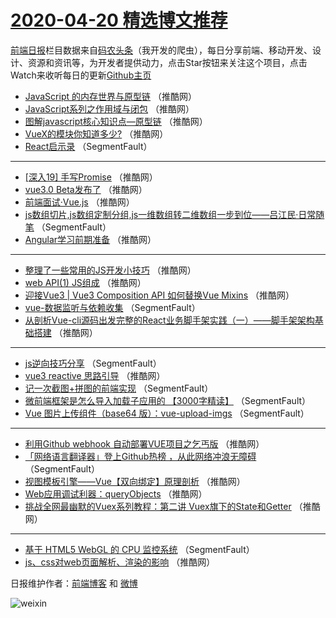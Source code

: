 # [2020-04-20 精选博文推荐](https://toutiao.qdkfweb.cn/date/2020/04/20)

[前端日报](https://qdkfweb.cn/c/news)栏目数据来自[码农头条](https://toutiao.qdkfweb.cn/)（我开发的爬虫），每日分享前端、移动开发、设计、资源和资讯等，为开发者提供动力，点击Star按钮来关注这个项目，点击Watch来收听每日的更新[Github主页](https://github.com/kujian/frontendDaily)
* [JavaScript 的内存世界与原型链](https://toutiao.qdkfweb.cn/141375.html) （推酷网）
* [JavaScript系列之作用域与闭包](https://toutiao.qdkfweb.cn/141376.html) （推酷网）
* [图解javascript核心知识点—原型链](https://toutiao.qdkfweb.cn/141377.html) （推酷网）
* [VueX的模块你知道多少?](https://toutiao.qdkfweb.cn/141378.html) （推酷网）
* [React启示录](https://toutiao.qdkfweb.cn/141357.html) （SegmentFault）

***
* [[深入19] 手写Promise](https://toutiao.qdkfweb.cn/141368.html) （推酷网）
* [vue3.0 Beta发布了](https://toutiao.qdkfweb.cn/141379.html) （推酷网）
* [前端面试·Vue.js](https://toutiao.qdkfweb.cn/141371.html) （推酷网）
* [js数组切片,js数组定制分组,js一维数组转二维数组一步到位——吕江民·日常随笔](https://toutiao.qdkfweb.cn/141361.html) （SegmentFault）
* [Angular学习前期准备](https://toutiao.qdkfweb.cn/141372.html) （推酷网）

***
* [整理了一些常用的JS开发小技巧](https://toutiao.qdkfweb.cn/141373.html) （推酷网）
* [web API(1) JS组成](https://toutiao.qdkfweb.cn/141374.html) （推酷网）
* [迎接Vue3 | Vue3 Composition API 如何替换Vue Mixins](https://toutiao.qdkfweb.cn/141365.html) （推酷网）
* [vue-数据监听与依赖收集](https://toutiao.qdkfweb.cn/141358.html) （SegmentFault）
* [从剖析Vue-cli源码出发完整的React业务脚手架实践（一）——脚手架架构基础搭建](https://toutiao.qdkfweb.cn/141369.html) （推酷网）

***
* [js逆向技巧分享](https://toutiao.qdkfweb.cn/141359.html) （SegmentFault）
* [vue3 reactive 思路引导](https://toutiao.qdkfweb.cn/141370.html) （推酷网）
* [记一次截图+拼图的前端实现](https://toutiao.qdkfweb.cn/141360.html) （SegmentFault）
* [微前端框架是怎么导入加载子应用的 【3000字精读】](https://toutiao.qdkfweb.cn/141354.html) （SegmentFault）
* [Vue 图片上传组件（base64 版）：vue-upload-imgs](https://toutiao.qdkfweb.cn/141355.html) （SegmentFault）

***
* [利用Github webhook 自动部署VUE项目之乞丐版](https://toutiao.qdkfweb.cn/141366.html) （推酷网）
* [「网络语言翻译器」登上Github热榜 ，从此网络冲浪无障碍](https://toutiao.qdkfweb.cn/141356.html) （SegmentFault）
* [视图模板引擎——Vue【双向绑定】原理剖析](https://toutiao.qdkfweb.cn/141367.html) （推酷网）
* [Web应用调试利器：queryObjects](https://toutiao.qdkfweb.cn/141362.html) （推酷网）
* [挑战全网最幽默的Vuex系列教程：第二讲 Vuex旗下的State和Getter](https://toutiao.qdkfweb.cn/141363.html) （推酷网）

***
* [基于 HTML5 WebGL 的 CPU 监控系统](https://toutiao.qdkfweb.cn/141353.html) （SegmentFault）
* [js、css对web页面解析、渲染的影响](https://toutiao.qdkfweb.cn/141364.html) （推酷网）

日报维护作者：[前端博客](https://qdkfweb.cn/) 和 [微博](https://qdkfweb.cn/go/weibo)

![weixin](https://user-images.githubusercontent.com/3055447/38468989-651132ac-3b80-11e8-8e6b-15122322a9d7.png)